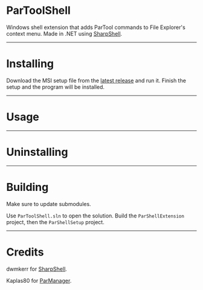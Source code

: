 # ParToolShell
Windows shell extension that adds ParTool commands to File Explorer's context menu. Made in .NET using [SharpShell](https://github.com/dwmkerr/sharpshell).

***

# Installing
Download the MSI setup file from the [latest release](https://github.com/SutandoTsukai181/ParToolShell/releases/latest) and run it. Finish the setup and the program will be installed.

***

# Usage

***

# Uninstalling

***

# Building
Make sure to update submodules.

Use `ParToolShell.sln` to open the solution. Build the `ParShellExtension` project, then the `ParShellSetup` project.

***

# Credits

dwmkerr for [SharpShell](https://github.com/dwmkerr/sharpshell).

Kaplas80 for [ParManager](https://github.com/Kaplas80/ParManager).
